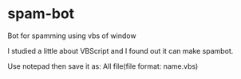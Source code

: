 # spam-bot
<p>Bot for spamming using vbs of window</p>
<p>I studied a little about VBScript and I found out it can make spambot.</p>
<p>Use notepad then save it as: All file(file format: name.vbs)</p>
